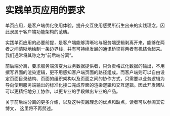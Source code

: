 # 实践单页应用的要求

单页应用，是客户端优化使用体验，提升交互使用感受所衍生出来的实践理念，因此隶属于客户端功能架构的范畴。

实践单页应用的必要前提，是客户端能够清晰地与服务端逻辑剥离开来，能够在两者之间清晰地绘制一条边界线，并有可持续发展的通讯桥梁将两者有机结合起来。我们通常将其称之为“前后端分离”。

前后端分离，要求服务端演变为业务数据提供者，只负责格式化数据的输出，不用撰写界面的渲染逻辑，更不用感知客户端页面的路径组成。而客户端则可以自由设定页面目录结构、页面的组织架构以及页面之间的协作方式，只需要以业务逻辑为导向使用服务端输出的标准化接口完成界面的渲染逻辑和交互逻辑。因此开发团队可以更精细地分工协作，以更专业的手段做出专业的产品。

关于前后端分离的更多介绍，以及这种实践理念的优点和缺点，读者可以参阅其它博文， 这里将不再赘述。

